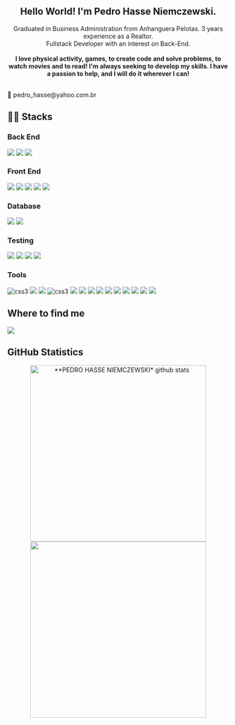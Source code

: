 <div align="center">
<h2>Hello World! I'm Pedro Hasse Niemczewski.</h2>
</div>

<div align="center">Graduated in Business Administration from Anhanguera Pelotas. 3 years experience as a Realtor.</div>
<div align="center">Fullstack Developer with an interest on Back-End.</div> </br>
<div align="center"><b>I love physical activity, games, to create code and solve problems, to watch movies and to read! I'm always seeking to develop my skills. I have a passion to help, and I will do it wherever I can!</b></div> </br>
  
  <p> 📧 pedro_hasse@yahoo.com.br </p>
</div>

<h2> 👨‍💻 Stacks </h2>
  
<h3> Back End </h3>
<section>
  <img src="https://img.shields.io/badge/JavaScript-F7DF1E?style=for-the-badge&logo=javascript&logoColor=black" />
  <img src="https://img.shields.io/badge/Typescript-1572B6?style=for-the-badge&logo=typescript&logoColor=white" />
  <img src="https://img.shields.io/badge/Node.js-339933?style=for-the-badge&logo=nodedotjs&logoColor=white" />
</section>

<h3> Front End </h3>
<section>
  <img src="https://img.shields.io/badge/JavaScript-F7DF1E?style=for-the-badge&logo=javascript&logoColor=black" />
  <img src="https://img.shields.io/badge/Typescript-1572B6?style=for-the-badge&logo=typescript&logoColor=white" />
  <img src="https://img.shields.io/badge/React-20232A?style=for-the-badge&logo=react&logoColor=61DAFB" />
  <img src="https://img.shields.io/badge/HTML5-E34F26?style=for-the-badge&logo=html5&logoColor=white" />
  <img src="https://img.shields.io/badge/CSS3-1572B6?style=for-the-badge&logo=css3&logoColor=white" />
</section>
  
<h3> Database </h3>
<section>
  <img src="https://img.shields.io/badge/MySQL-005C84?style=for-the-badge&logo=mysql&logoColor=white" />
  <img src="https://img.shields.io/badge/MongoDB-008000?style=for-the-badge&logo=mongodb&logoColor=white" />
</section>

<h3> Testing </h3>
<section>
  <img src="https://img.shields.io/badge/Mocha-8D6748?style=for-the-badge&logo=Mocha&logoColor=white">
  <img src="https://img.shields.io/badge/Chai-f7e9c8?style=for-the-badge&logo=mocha&logoColor=a84d45">
  <img src="https://img.shields.io/badge/Jest-C21325?style=for-the-badge&logo=jest&logoColor=white" />
  <img src="https://img.shields.io/badge/-TestingLibrary-%23E33332?style=for-the-badge&logo=testing-library&logoColor=white" />
</section>

<h3> Tools </h3>
<section>
  <img src="https://img.shields.io/badge/Trello-0052CC?style=for-the-badge&logo=trello&logoColor=white" alt="css3"/>
  <img src="https://img.shields.io/badge/VScode-5849be?style=for-the-badge&logo=VisualStudio&logoColor=white"/>
  <img src="https://img.shields.io/badge/GIT-E44C30?style=for-the-badge&logo=git&logoColor=white" />
  <img src="https://img.shields.io/badge/github-%23121011.svg?style=for-the-badge&logo=github&logoColor=white" alt="css3" />
  <img src="https://img.shields.io/badge/Docker-2CA5E0?style=for-the-badge&logo=docker&logoColor=white" />
  <img src="https://img.shields.io/badge/Express.js-000000?style=for-the-badge&logo=express&logoColor=white" />
  <img src="https://img.shields.io/badge/eslint-3A33D1?style=for-the-badge&logo=eslint&logoColor=white" />
  <img src="https://img.shields.io/badge/Redux-593D88?style=for-the-badge&logo=redux&logoColor=white" />
  <img src="https://img.shields.io/badge/React_Router-CA4245?style=for-the-badge&logo=react-router&logoColor=white" />
  <img src="https://img.shields.io/badge/React_Hooks-43853D?style=for-the-badge&logo=react&logoColor=white" />
  <img src="https://img.shields.io/badge/Sequelize-52B0E7?style=for-the-badge&logo=Sequelize&logoColor=white" />
  <img src="https://img.shields.io/badge/SOLID-007ABB?style=for-the-badge&logo=solid&logoColor=white" />
  <img src="https://img.shields.io/badge/ts--node-3178C6?style=for-the-badge&logo=ts-node&logoColor=white" />
  <img src="https://img.shields.io/badge/Mongoose-4EA94B?style=for-the-badge&logo=mongodb&logoColor=white" />
</section>

<h2> Where to find me </h2>
<section> 
 	<a href="https://www.linkedin.com/in/pedrohassen/" target="_blank"><img src="https://img.shields.io/badge/-LinkedIn-%230077B5?style=for-the-badge&logo=linkedin&logoColor=white" target="_blank"></a> 
</section>

<h2> GitHub Statistics </h2>
  
<div align="center">
  <a href="https://github.com/pedrohassen">
  <img align="center" src="https://github-readme-stats.vercel.app/api?username=pedrohassen&show_icons=true&theme=dracula&line_height=33&count_private=true" alt="**PEDRO HASSE NIEMCZEWSKI* github stats" heigth="160em" width="400px"/>
  </a>
   
  <a href="https://github.com/pedrohassen">
  <img align="center" src="https://github-readme-stats.vercel.app/api/top-langs/?username=pedrohassen&langs_count=7&theme=dracula&hide_langs_below=1&layout=compact"  heigth="160em" width="400px"/>
  </a>
